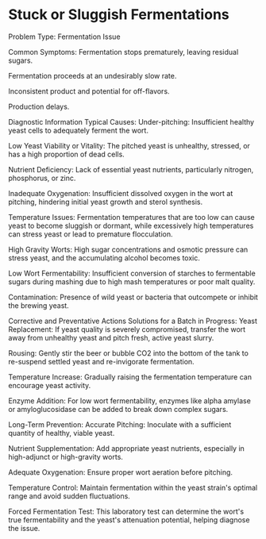 # Stuck or Sluggish Fermentations

Problem Type: Fermentation Issue

Common Symptoms:
Fermentation stops prematurely, leaving residual sugars.

Fermentation proceeds at an undesirably slow rate.

Inconsistent product and potential for off-flavors.

Production delays.

Diagnostic Information
Typical Causes:
Under-pitching: Insufficient healthy yeast cells to adequately ferment the wort.

Low Yeast Viability or Vitality: The pitched yeast is unhealthy, stressed, or has a high proportion of dead cells.

Nutrient Deficiency: Lack of essential yeast nutrients, particularly nitrogen, phosphorus, or zinc.

Inadequate Oxygenation: Insufficient dissolved oxygen in the wort at pitching, hindering initial yeast growth and sterol synthesis.

Temperature Issues: Fermentation temperatures that are too low can cause yeast to become sluggish or dormant, while excessively high temperatures can stress yeast or lead to premature flocculation.

High Gravity Worts: High sugar concentrations and osmotic pressure can stress yeast, and the accumulating alcohol becomes toxic.

Low Wort Fermentability: Insufficient conversion of starches to fermentable sugars during mashing due to high mash temperatures or poor malt quality.

Contamination: Presence of wild yeast or bacteria that outcompete or inhibit the brewing yeast.

Corrective and Preventative Actions
Solutions for a Batch in Progress:
Yeast Replacement: If yeast quality is severely compromised, transfer the wort away from unhealthy yeast and pitch fresh, active yeast slurry.

Rousing: Gently stir the beer or bubble CO2 into the bottom of the tank to re-suspend settled yeast and re-invigorate fermentation.

Temperature Increase: Gradually raising the fermentation temperature can encourage yeast activity.

Enzyme Addition: For low wort fermentability, enzymes like alpha amylase or amyloglucosidase can be added to break down complex sugars.

Long-Term Prevention:
Accurate Pitching: Inoculate with a sufficient quantity of healthy, viable yeast.

Nutrient Supplementation: Add appropriate yeast nutrients, especially in high-adjunct or high-gravity worts.

Adequate Oxygenation: Ensure proper wort aeration before pitching.

Temperature Control: Maintain fermentation within the yeast strain's optimal range and avoid sudden fluctuations.

Forced Fermentation Test: This laboratory test can determine the wort's true fermentability and the yeast's attenuation potential, helping diagnose the issue.
